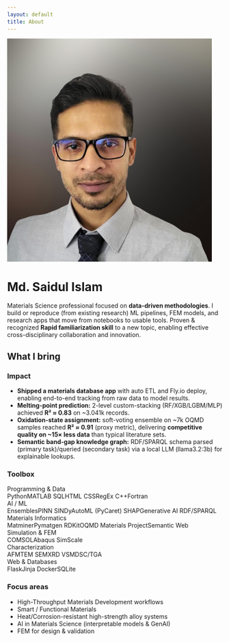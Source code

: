 ```yaml
---
layout: default
title: About
---
```

<img src="/assets/img/copy.png" alt="Md. Saidul Islam" class="profile" />

<h1 class="name-3d">Md. Saidul Islam</h1>

<p class="lead">Materials Science professional focused on <strong>data-driven methodologies</strong>. I build or reproduce (from existing research) ML pipelines, FEM models, and research apps that move from notebooks to usable tools. Proven &amp; recognized <strong>Rapid familiarization skill</strong> to a new topic, enabling effective cross-disciplinary collaboration and innovation.</p>

<div class="section">
<h2>What I bring</h2>

<div class="about-grid">

<div class="card impact">
<h3>Impact</h3>
<ul>
  <li><strong>Shipped a materials database app</strong> with auto ETL and Fly.io deploy, enabling end-to-end tracking from raw data to model results.</li>
  <li><strong>Melting-point prediction:</strong> 2-level custom-stacking (RF/XGB/LGBM/MLP) achieved <strong>R² ≈ 0.83</strong> on ~3.041k records.</li>
  <li><strong>Oxidation-state assignment:</strong> soft-voting ensemble on ~7k OQMD samples reached <strong>R² ≈ 0.91</strong> (proxy metric), delivering <strong>competitive quality on ~15× less data</strong> than typical literature sets.</li>
  <li><strong>Semantic band-gap knowledge graph:</strong> RDF/SPARQL schema parsed (primary task)/queried (secondary task) via a local LLM (llama3.2:3b) for explainable lookups.</li>
</ul>
</div>

<div class="card toolbox lean-left">
<h3>Toolbox</h3>

<div class="toolbox-grid">

<div class="tool-group">
<div class="group-title">Programming &amp; Data</div>
<div class="chiplist">
<span class="chip">Python</span><span class="chip">MATLAB</span>
<span class="chip">SQL</span><span class="chip alt">HTML</span>
<span class="chip alt">CSS</span><span class="chip alt">RegEx</span>
<span class="chip alt">C++</span><span class="chip alt">Fortran</span>
</div>
</div>

<div class="tool-group">
<div class="group-title">AI / ML</div>
<div class="chiplist">
<span class="chip">Ensembles</span><span class="chip">PINN</span>
<span class="chip">SINDy</span><span class="chip alt">AutoML (PyCaret)</span>
<span class="chip">SHAP</span><span class="chip alt">Generative AI</span>
<span class="chip">RDF/SPARQL</span>
</div>
</div>

<div class="tool-group">
<div class="group-title">Materials Informatics</div>
<div class="chiplist">
<span class="chip">Matminer</span><span class="chip">Pymatgen</span>
<span class="chip alt">RDKit</span><span class="chip">OQMD</span>
<span class="chip">Materials Project</span><span class="chip alt">Semantic Web</span>
</div>
</div>

<div class="tool-group">
<div class="group-title">Simulation &amp; FEM</div>
<div class="chiplist">
<span class="chip">COMSOL</span><span class="chip">Abaqus</span>
<span class="chip alt">SimScale</span>
</div>
</div>

<div class="tool-group char">
<div class="group-title">Characterization</div>
<div class="chiplist">
<span class="chip">AFM</span><span class="chip">TEM</span>
<span class="chip">SEM</span><span class="chip">XRD</span>
<span class="chip alt">VSM</span><span class="chip alt">DSC/TGA</span>
</div>
</div>

<div class="tool-group">
<div class="group-title">Web &amp; Databases</div>
<div class="chiplist">
<span class="chip">Flask</span><span class="chip">Jinja</span>
<span class="chip">Docker</span><span class="chip">SQLite</span>
</div>
</div>

</div> <!-- /.toolbox-grid -->
</div> <!-- /.card.toolbox -->

<div class="card focus lean-right">
<h3>Focus areas</h3>
<ul class="focus-list">
  <li>High-Throughput Materials Development workflows</li>
  <li>Smart / Functional Materials</li>
  <li>Heat/Corrosion-resistant high-strength alloy systems</li>
  <li>AI in Materials Science (interpretable models &amp; GenAI)</li>
  <li>FEM for design &amp; validation</li>
</ul>
</div>

</div> <!-- /.about-grid -->
</div> <!-- /.section -->


